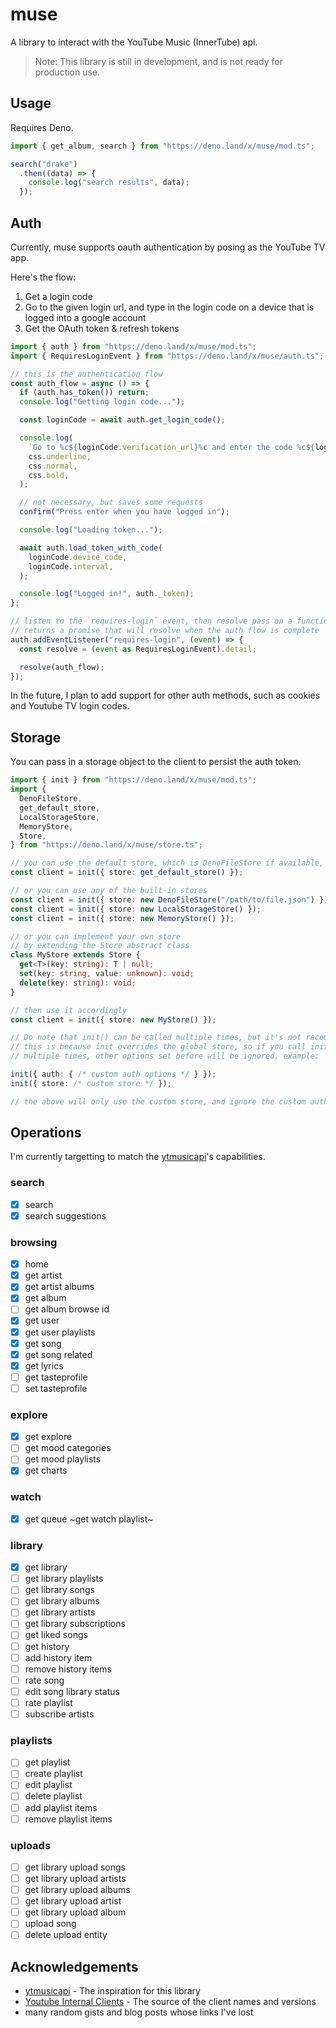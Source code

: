 # muse

A library to interact with the YouTube Music (InnerTube) api.

> Note: This library is still in development, and is not ready for production
> use.

## Usage

Requires Deno.

```ts
import { get_album, search } from "https://deno.land/x/muse/mod.ts";

search("drake")
  .then((data) => {
    console.log("search results", data);
  });
```

## Auth

Currently, muse supports oauth authentication by posing as the YouTube TV app.

Here's the flow:

1. Get a login code
2. Go to the given login url, and type in the login code on a device that is
   logged into a google account
3. Get the OAuth token & refresh tokens

```ts
import { auth } from "https://deno.land/x/muse/mod.ts";
import { RequiresLoginEvent } from "https://deno.land/x/muse/auth.ts";

// this is the authentication flow
const auth_flow = async () => {
  if (auth.has_token()) return;
  console.log("Getting login code...");

  const loginCode = await auth.get_login_code();

  console.log(
    `Go to %c${loginCode.verification_url}%c and enter the code %c${loginCode.user_code}`,
    css.underline,
    css.normal,
    css.bold,
  );

  // not necessary, but saves some requests
  confirm("Press enter when you have logged in");

  console.log("Loading token...");

  await auth.load_token_with_code(
    loginCode.device_code,
    loginCode.interval,
  );

  console.log("Logged in!", auth._token);
};

// listen to the `requires-login` event, then resolve pass on a function that
// returns a promise that will resolve when the auth flow is complete
auth.addEventListener("requires-login", (event) => {
  const resolve = (event as RequiresLoginEvent).detail;

  resolve(auth_flow);
});
```

In the future, I plan to add support for other auth methods, such as cookies and
Youtube TV login codes.

## Storage

You can pass in a storage object to the client to persist the auth token.

```ts
import { init } from "https://deno.land/x/muse/mod.ts";
import {
  DenoFileStore,
  get_default_store,
  LocalStorageStore,
  MemoryStore,
  Store,
} from "https://deno.land/x/muse/store.ts";

// you can use the default store, which is DenoFileStore if available, then LocalStorageStore, then MemoryStore
const client = init({ store: get_default_store() });

// or you can use any of the built-in stores
const client = init({ store: new DenoFileStore("/path/to/file.json") });
const client = init({ store: new LocalStorageStore() });
const client = init({ store: new MemoryStore() });

// or you can implement your own store
// by extending the Store abstract class
class MyStore extends Store {
  get<T>(key: string): T | null;
  set(key: string, value: unknown): void;
  delete(key: string): void;
}

// then use it accordingly
const client = init({ store: new MyStore() });

// Do note that init() can be called multiple times, but it's not recommended. 
// this is because init overrides the global store, so if you call init()
// multiple times, other options set before will be ignored. example:

init({ auth: { /* custom auth options */ } });
init({ store: /* custom store */ });

// the above will only use the custom store, and ignore the custom auth options
```

## Operations

I'm currently targetting to match the [ytmusicapi]'s capabilities.

### search

- [x] search
- [x] search suggestions

### browsing

- [x] home
- [x] get artist
- [x] get artist albums
- [x] get album
- [ ] get album browse id
- [x] get user
- [x] get user playlists
- [x] get song
- [x] get song related
- [x] get lyrics
- [ ] get tasteprofile
- [ ] set tasteprofile

### explore

- [x] get explore
- [ ] get mood categories
- [ ] get mood playlists
- [x] get charts

### watch

- [x] get queue ~get watch playlist~

### library

- [x] get library
- [ ] get library playlists
- [ ] get library songs
- [ ] get library albums
- [ ] get library artists
- [ ] get library subscriptions
- [ ] get liked songs
- [ ] get history
- [ ] add history item
- [ ] remove history items
- [ ] rate song
- [ ] edit song library status
- [ ] rate playlist
- [ ] subscribe artists

### playlists

- [ ] get playlist
- [ ] create playlist
- [ ] edit playlist
- [ ] delete playlist
- [ ] add playlist items
- [ ] remove playlist items

### uploads

- [ ] get library upload songs
- [ ] get library upload artists
- [ ] get library upload albums
- [ ] get library upload artist
- [ ] get library upload album
- [ ] upload song
- [ ] delete upload entity

## Acknowledgements

- [ytmusicapi] - The inspiration for this library
- [Youtube Internal Clients][internal-clients] - The source of the client names
  and versions
- many random gists and blog posts whose links I've lost

[ytmusicapi]: https://ytmusicapi.readthedocs.io/en/stable/reference.html
[internal-clients]: https://github.com/zerodytrash/YouTube-Internal-Clients
